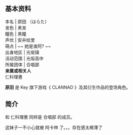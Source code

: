 **基本资料**  
---  
本名  |  原田 （はらた）   
发色  |  黑发   
瞳色  |  黑瞳   
声优  |  安井绘里   
萌点  |  ~~ 她是谁阿?  ~~  
出身地区  |  光坂镇   
活动范围  |  光坂高中   
所属团体  |  合唱部   
**亲属或相关人**  
仁科理惠  
  
**原田** 是  Key  旗下游戏《  CLANNAD  》及其衍生作品的登场角色。

##  简介

和  仁科理惠  同样是  合唱部  的成员。

这妹子一不小心就被  阿卡林  了。。。存在感太稀薄了

